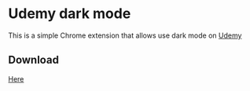 # Udemy dark mode
This is a simple Chrome extension that allows use dark mode on [Udemy](https://www.udemy.com/)

## Download
[Here](https://chrome.google.com/webstore/detail/udemy-dark-theme/mnloceeicbhfhinjcnfieonmpindkmpb)

